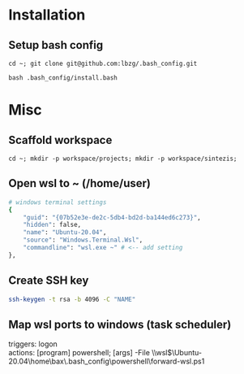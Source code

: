 # Installation

## Setup bash config

```
cd ~; git clone git@github.com:lbzg/.bash_config.git
```

```
bash .bash_config/install.bash
```

# Misc

## Scaffold workspace

```
cd ~; mkdir -p workspace/projects; mkdir -p workspace/sintezis;
```

## Open wsl to ~ (/home/user)

```bash
# windows terminal settings
{
    "guid": "{07b52e3e-de2c-5db4-bd2d-ba144ed6c273}",
    "hidden": false,
    "name": "Ubuntu-20.04",
    "source": "Windows.Terminal.Wsl",
    "commandline": "wsl.exe ~" # <-- add setting
},
```

## Create SSH key

```bash
ssh-keygen -t rsa -b 4096 -C "NAME"
```

## Map wsl ports to windows (task scheduler)

triggers: logon  
actions: [program] powershell; [args] -File \\\wsl\$\Ubuntu-20.04\home\bax\\.bash_config\powershell\forward-wsl.ps1
